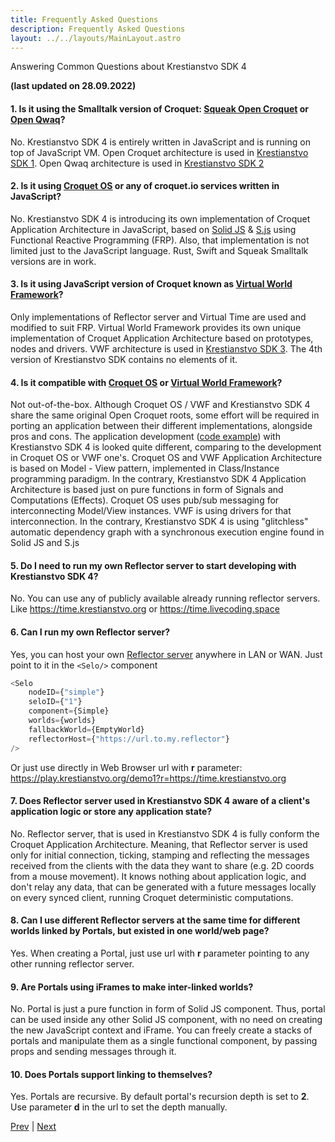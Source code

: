 ```yaml
---
title: Frequently Asked Questions
description: Frequently Asked Questions
layout: ../../layouts/MainLayout.astro
---
```


Answering Common Questions about Krestianstvo SDK 4

**(last updated on 28.09.2022)**

#### 1. Is it using the Smalltalk version of Croquet: [Squeak Open Croquet](https://wiki.c2.com/?OpenCroquet) or [Open Qwaq](https://en.wikipedia.org/wiki/OpenQwaq)?
No. Krestianstvo SDK 4 is entirely written in JavaScript and is running on top of JavaScript VM.
Open Croquet architecture is used in [Krestianstvo SDK 1](https://krestianstvo.org/sdk1/). Open Qwaq architecture is used in [Krestianstvo SDK 2](https://krestianstvo.org/sdk2/)

#### 2. Is it using [Croquet OS](https://croquet.io) or any of croquet.io services written in JavaScript?
No. Krestianstvo SDK 4 is introducing its own implementation of Croquet Application Architecture in JavaScript, based on [Solid JS](https://solidjs.com) & [S.js](https://github.com/adamhaile/S) using Functional Reactive Programming (FRP). Also, that implementation is not limited just to the JavaScript language. Rust, Swift and Squeak Smalltalk versions are in work.

#### 3. Is it using JavaScript version of Croquet known as [Virtual World Framework](https://en.wikipedia.org/wiki/Virtual_world_framework)?
Only implementations of Reflector server and Virtual Time are used and modified to suit FRP.
Virtual World Framework provides its own unique implementation of Croquet Application Architecture based on prototypes, nodes and drivers. VWF architecture is used in [Krestianstvo SDK 3](https://krestianstvo.org/sdk3/). The 4th version of Krestianstvo SDK contains no elements of it.

#### 4. Is it compatible with [Croquet OS](https://croquet.io) or [Virtual World Framework](https://en.wikipedia.org/wiki/Virtual_world_framework)?
Not out-of-the-box. Although Croquet OS / VWF and Krestianstvo SDK 4 share the same original Open Croquet roots, some effort will be required in porting an application between their different implementations, alongside pros and cons.
The application development ([code example](https://codesandbox.io/s/krestianstvo-helloworld-pnimfu?file=/src/index.js)) with Krestianstvo SDK 4 is looked quite different, comparing to the  development in Croquet OS or VWF one's. Croquet OS and VWF Application Architecture is based on Model - View pattern, implemented in Class/Instance programming paradigm. In the contrary, Krestianstvo SDK 4 Application Architecture is based just on pure functions in form of Signals and Computations (Effects). Croquet OS uses pub/sub messaging for interconnecting Model/View instances. VWF is using drivers for that interconnection. In the contrary, Krestianstvo SDK 4 is using "glitchless" automatic dependency graph with a synchronous execution engine found in Solid JS and S.js

#### 5. Do I need to run my own Reflector server to start developing with Krestianstvo SDK 4?
No. You can use any of publicly available already running reflector servers. Like https://time.krestianstvo.org or https://time.livecoding.space

#### 6. Can I run my own Reflector server?
Yes, you can host your own [Reflector server](https://github.com/NikolaySuslov/lcs-reflector) anywhere in LAN or WAN. Just point to it in the `<Selo/>` component
```js
<Selo
    nodeID={"simple"}
    seloID={"1"}
    component={Simple}
    worlds={worlds}
    fallbackWorld={EmptyWorld}
    reflectorHost={"https://url.to.my.reflector"}
/>
```
Or just use directly in Web Browser url with **r** parameter: https://play.krestianstvo.org/demo1?r=https://time.krestianstvo.org

#### 7. Does Reflector server used in Krestianstvo SDK 4 aware of a client's application logic or store any application state?
No. Reflector server, that is used in Krestianstvo SDK 4 is fully conform the Croquet Application Architecture. Meaning, that Reflector server is used only for initial connection, ticking, stamping and reflecting the messages received from the clients with the data they want to share (e.g. 2D coords from a mouse movement). It knows nothing about application logic, and don't relay any data, that can be generated with a future messages locally on every synced client, running Croquet deterministic computations.

#### 8. Can I use different Reflector servers at the same time for different worlds linked by Portals, but existed in one world/web page?
Yes. When creating a Portal, just use url with **r** parameter pointing to any other running reflector server.

#### 9. Are Portals using iFrames to make inter-linked worlds?
No. Portal is just a pure function in form of Solid JS component. Thus, portal can be used inside any other Solid JS component, with no need on creating the new JavaScript context and iFrame. You can freely create a stacks of portals and manipulate them as a single functional component, by passing props and sending messages through it.

#### 10. Does Portals support linking to themselves?
Yes. Portals are recursive. By default portal's recursion depth is set to **2**. Use parameter **d** in the url to set the depth manually.

[Prev](/en/deployment) | [Next](/en/selo)